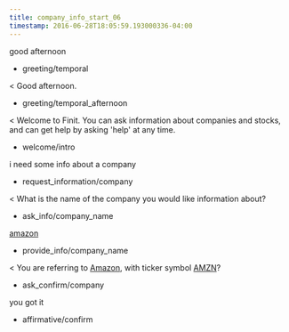 ```yaml
---
title: company_info_start_06
timestamp: 2016-06-28T18:05:59.193000336-04:00
---
```


good afternoon
* greeting/temporal

< Good afternoon.
* greeting/temporal_afternoon

< Welcome to Finit. You can ask information about companies and stocks, and can get help by asking 'help' at any time.
* welcome/intro

i need some info about a company
* request_information/company

< What is the name of the company you would like information about?
* ask_info/company_name

[amazon](company_name)
* provide_info/company_name

< You are referring to [Amazon](company_name), with ticker symbol [AMZN](ticker_symbol)?
* ask_confirm/company

you got it
* affirmative/confirm
